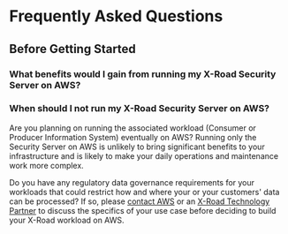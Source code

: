 # Frequently Asked Questions

## Before Getting Started

### What benefits would I gain from running my X-Road Security Server on AWS?



### When should I not run my X-Road Security Server on AWS?

Are you planning on running the associated workload (Consumer or Producer Information System) eventually on AWS? 
Running only the Security Server on AWS is unlikely to bring significant benefits to your infrastructure and is 
likely to make your daily operations and maintenance work more complex.

Do you have any regulatory data governance requirements for your workloads that could restrict how and where
your or your customers' data can be processed? If so, please [contact AWS](https://aws.amazon.com/contact-us/) 
or an [X-Road Technology Partner](https://x-road.global/xroad-technology-partners-companies) to discuss the
specifics of your use case before deciding to build your X-Road workload on AWS.

